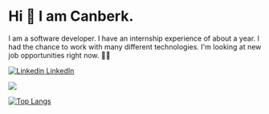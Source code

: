 # Hi :wave: I am Canberk.
 I am a software developer. 
 I have an internship experience of about a year. I had the chance to work with many different technologies. I'm looking at new job opportunities right now. :man_technologist: 


[![Linkedin](https://i.stack.imgur.com/gVE0j.png) LinkedIn](https://www.linkedin.com/in/canberk-ko%C3%A7-024a10164/)
&nbsp;
 
 ![](https://komarev.com/ghpvc/?username=canberkkoc1&color=green)

[![Top Langs](https://github-readme-stats.vercel.app/api/top-langs/?username=canberkkoc1&layout=compact)](https://github.com/canberkkoc1/github-readme-stats)
